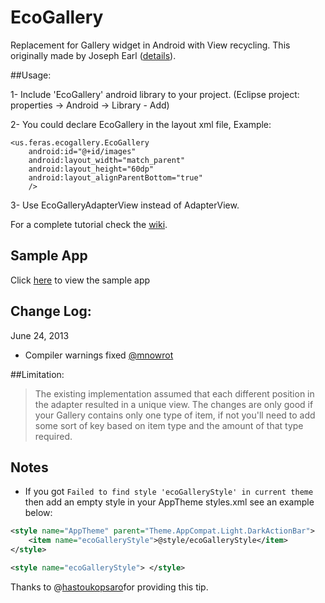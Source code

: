 EcoGallery
==========

Replacement for Gallery widget in Android with View recycling. This originally made by Joseph Earl ([details](http://stackoverflow.com/a/5882944)). 

##Usage: 

1- Include 'EcoGallery' android library to your project. (Eclipse project: properties -> Android -> Library - Add)

2-  You could declare EcoGallery in the layout xml file, Example:  

    <us.feras.ecogallery.EcoGallery
        android:id="@+id/images"
        android:layout_width="match_parent"
        android:layout_height="60dp" 
        android:layout_alignParentBottom="true" 
        /> 
        
3- Use EcoGalleryAdapterView instead of AdapterView. 

For a complete tutorial check the [wiki](https://github.com/falnatsheh/EcoGallery/wiki/EcoGallery-Sample-Code). 

## Sample App
Click [here](https://github.com/falnatsheh/EcoGallery/tree/master/EcoGallerySample) to view the sample app

## Change Log: 
June 24, 2013 
- Compiler warnings fixed [@mnowrot](https://github.com/mnowrot)

##Limitation: 

>The existing implementation assumed that each different position in the adapter resulted in a unique view. The changes are only good if your Gallery contains only one type of item, if not you'll need to add some sort of key based on item type and the amount of that type required.

## Notes

- If you got `Failed to find style 'ecoGalleryStyle' in current theme` then add an empty style in your AppTheme styles.xml see an example below: 

```xml
<style name="AppTheme" parent="Theme.AppCompat.Light.DarkActionBar">
    <item name="ecoGalleryStyle">@style/ecoGalleryStyle</item>
</style>

<style name="ecoGalleryStyle"> </style>
```
Thanks to @[hastoukopsaro](https://github.com/hastoukopsaro)for providing this tip. 

